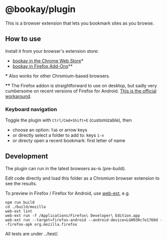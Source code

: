 # @bookay/plugin

This is a browser extension that lets you bookmark sites as you browse.

## How to use

Install it from your browser's extension store:

- [bookay in the Chrome Web Store](https://chrome.google.com/webstore/detail/bookay/pfickfheilmaneonfehmocbebkdnlhjm)\*
- [bookay in Firefox Add-Ons](https://addons.mozilla.org/addon/bookay/)\*\*

**\*** Also works for other Chromium-based browsers.

**\*\*** The Firefox addon is straightforward to use on desktop, but sadly very cumbersome on recent versions of Firefox for Android. [This is the official workaround](https://blog.mozilla.org/addons/2020/09/29/expanded-extension-support-in-firefox-for-android-nightly/).
### Keyboard navigation

Toggle the plugin with `Ctrl/Cmd+Shift+E` (customizable), then
- choose an option: `Tab` or arrow keys
- or directly select a folder to add to: keys `1-n`
- or directy open a recent bookmark: first letter of name

## Development

The plugin can run in the latest browsers as-is (pre-build).

Edit code directly and load this folder as a Chromium browser extension to see the results.

To preview in Firefox / Firefox for Android, use [web-ext](https://github.com/mozilla/web-ext), e.g.

```
npm run build
cd ./build/mozilla
web-ext lint
web-ext run -f /Applications/Firefox\ Developer\ Edition.app
web-ext run --target=firefox-android --android-device=LGH930c7e1760d --firefox-apk org.mozilla.firefox
```

All tests are under ../test/.
